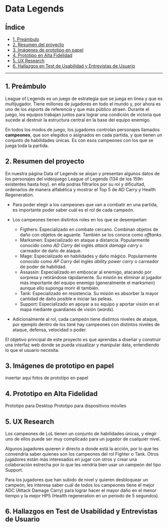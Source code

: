 # Data Legends

## Índice

* [1. Preámbulo](#1-preámbulo)
* [2. Resumen del proyecto](#2-resumen-del-proyecto)
* [3. Imágenes de prototipo en papel](#3-imágenes-de-prototipo-en-papel)
* [4. Prototipo en Alta Fidelidad](#4-prototipo-en-alta-fidelidad)
* [5. UX Research](#5-UX-Research)
* [6. Hallazgos en Test de Usabilidad y Entrevistas de Usuario](#6-hallazgos-en-test-de-usabilidad-y-entrevistas-de-usuario)


***

## 1. Preámbulo

League of Legends es un juego de estrategia que se juega en línea y que es
multijugador. Tiene millones de jugadores en todo el mundo y, por ahora es uno
de los _esports_ de referencia y que más público atraen.
Durante el juego, los equipos trabajan juntos para lograr una
condición de victoria que sucede al destruir la estructura central en la base
del equipo enemigo.

En todos los modos de juego, los jugadores controlan
personajes llamados **campeones**, que son elegidos o asignados en cada partida,
y que tienen un conjunto de habilidades únicas. Es con esos campeones con los
que se juega toda la partida. 

## 2. Resumen del proyecto

En nuestra página Data of Legends se alojan y presentan algunos datos de los personajes del videojuego League of Legends (134 de los 159n existentes hasta hoy). en ella podras filtrarlos por su rol y dificultad, ordenarlos de manera alfabética y mostrar el Top 5 de  AD Carry y Health Regeneration.

* Para poder elegir a los campeones que van a combatir en una partida, es
  importante poder saber cuál es el rol de cada campeón.

* Los campeones tienen distintos roles en los que se desempeñan:

  - Figthers: Especializado en combate cercano. Combinan objetos de daño con
    objetos de aguante. También se los conoce como _offtanks_.
  - Marksmen: Especializado en ataque a distancia. Popularmente conocido como
    _AD Carry_ del inglés _attack damage carry_ o carreador de daño de ataque.
  - Mage: Especializado en habilidades y daño mágico. Popularmente
    conocido como _AP Carry_ del inglés _ability power carry_ o carreador de
    poder de habilidad.
  - Assassin: Especializado en emboscar al enemigo, atacando por sorpresa y
    retirándose rápidamente. Su misión es eliminar al jugador más importante del
    equipo enemigo (generalmente el marksmen) aunque ello suponga morir él
    también.
  - Tank: Especializado en resistencia. Su misión es absorber la mayor
    cantidad de daño posible e iniciar las peleas.
  - Support: Especializado en apoyar a su equipo y aportar visión en el
    mapa mediante guardianes de visión (_wards_).
  
* Adicionalmente al rol, cada campeón tiene distintos niveles de ataque, por
  ejemplo dentro de los _tank_ hay campeones con distintos niveles de ataque,
  defensa, velocidad o poder. 

El objetivo principal de este proyecto es que aprendas a diseñar y construir una
interfaz web donde se pueda visualizar y manipular data, entendiendo lo que el
usuario necesita.

## 3. Imágenes de prototipo en papel

insertar aquí fotos de prototipo en papel

## 4. Prototipo en Alta Fidelidad

Prototipo para Desktop
Prototipo para dispositivos móviles

## 5. UX Research

Los campeones de LoL tienen un conjunto de habilidades únicas, y elegir uno de ellos puede ser muy complicado para un jugador de cualquier nivel.

Algunos jugadores quieren ir directo a donde está la acción, por lo que les convendría saber quienes son los campeones del rol Fighter o Tank. Otros jugadores están más interesados en jugar con otros y crear una colaboración estrecha por lo que les vendría bien usar un campeón del tipo Support.

Para los jugadores que han subido de nivel y quieren desbloquear un campeón, les interesa saber cuál de todos los campeones tiene el mejor ADC (Attack Damage Carry) para lograr hacer el mayor daño en el menor tiempo y la mejor HP5 (Health regeneration en un periodo de 5 segundos).

## 6. Hallazgos en Test de Usabilidad y Entrevistas de Usuario


